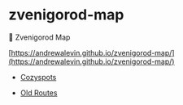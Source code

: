 # zvenigorod-map
💚 Zvenigorod Map


[https://andrewalevin.github.io/zvenigorod-map/](https://andrewalevin.github.io/zvenigorod-map/)


- [Cozyspots](https://andrewalevin.github.io/zvenigorod-map/cozyspots/)

- [Old Routes](https://andrewalevin.github.io/zvenigorod-map/old-routes/)